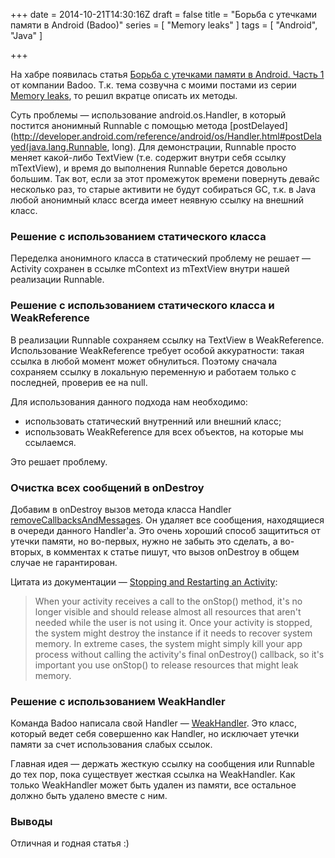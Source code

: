 +++
date = 2014-10-21T14:30:16Z
draft = false
title = "Борьба с утечками памяти в Android (Badoo)"
series = [ "Memory leaks" ]
tags = [ "Android", "Java" ]

+++

На хабре появилась статья [Борьба с утечками памяти в Android. Часть 1](http://habrahabr.ru/company/badoo/blog/240479/) от компании Badoo. Т.к. тема созвучна с моими постами из серии [Memory leaks](/series/memory-leaks), то решил вкратце описать их методы.

Суть проблемы — использование android.os.Handler, в который постится анонимный Runnable с помощью метода [postDelayed](http://developer.android.com/reference/android/os/Handler.html#postDelayed(java.lang.Runnable, long). Для демонстрации, Runnable просто меняет какой-либо TextView (т.е. содержит внутри себя ссылку mTextView), и время до выполнения Runnable берется довольно большим. Так вот, если за этот промежуток времени повернуть девайс несколько раз, то старые активити не будут собираться GC, т.к. в Java любой анонимный класс всегда имеет неявную ссылку на внешний класс.

### Решение с использованием статического класса

Переделка анонимного класса в статический проблему не решает — Activity сохранен в ссылке mContext из mTextView внутри нашей реализации Runnable.

### Решение с использованием статического класса и WeakReference

В реализации Runnable сохраняем ссылку на TextView в WeakReference. Использование WeakReference требует особой аккуратности: такая ссылка в любой момент может обнулиться. Поэтому сначала сохраняем ссылку в локальную переменную и работаем только с последней, проверив ее на null.

Для использования данного подхода нам необходимо:

* использовать статический внутренний или внешний класс;
* использовать WeakReference для всех объектов, на которые мы ссылаемся.

Это решает проблему.

### Очистка всех сообщений в onDestroy

Добавим в onDestroy вызов метода класса Handler [removeCallbacksAndMessages](http://developer.android.com/reference/android/os/Handler.html#removeCallbacksAndMessages\(java.lang.Object\)). Он удаляет все сообщения, находящиеся в очереди данного Handler'а. Это очень хороший способ защититься от утечки памяти, но во-первых, нужно не забыть это сделать, а во-вторых, в комментах к статье пишут, что вызов onDestroy в общем случае не гарантирован.  

Цитата из документации — [Stopping and Restarting an Activity](http://developer.android.com/training/basics/activity-lifecycle/stopping.html):

> When your activity receives a call to the onStop() method, it's no longer visible and should release almost all resources that aren't needed while the user is not using it. Once your activity is stopped, the system might destroy the instance if it needs to recover system memory. In extreme cases, the system might simply kill your app process without calling the activity's final onDestroy() callback, so it's important you use onStop() to release resources that might leak memory.

### Решение с использованием WeakHandler

Команда Badoo написала свой Handler — [WeakHandler](github.com/badoo/android-weak-handler). Это класс, который ведет себя совершенно как Handler, но исключает утечки памяти за счет использования слабых ссылок.
 
Главная идея — держать жесткую ссылку на сообщения или Runnable до тех пор, пока существует жесткая ссылка на WeakHandler. Как только WeakHandler может быть удален из памяти, все остальное должно быть удалено вместе с ним.

### Выводы

Отличная и годная статья :)
